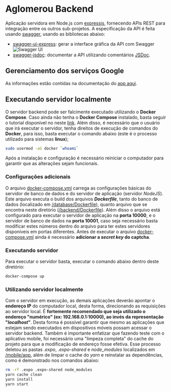 # Aglomerou Backend

Aplicação servidora em Node.js com [expressjs](http://expressjs.com), fornecendo APIs REST para integração entre os outros sub-projetos.
A especificação da API é feita usando [swagger](http://swagger.io),
usando as bibliotecas abaixo:

- [swagger-ui-express](https://github.com/scottie1984/swagger-ui-express): gerar a interface gráfica da API com Swagger ![Swagger UI](../swagger-ui.jpg)
- [swagger-jsdoc](https://github.com/Surnet/swagger-jsdoc): documentar a API utilizando comentários [JSDoc](http://jsdoc.app).


## Gerenciamento dos serviços Google

As informações estão contidas na documentação do [app aqui](../mobile/app).

## Executando servidor localmente

O servidor backend pode ser falcimente executado utilizando o **Docker Compose**. Caso ainda não tenha o **Docker Compose** instalado, basta seguir o tutorial disponível no neste [link](https://docs.docker.com/compose/install/). Além disso, é necessário que o usuário que irá executar o servidor, tenha direitos de execução de comandos do **Docker**, para isso, basta executar o comando abaixo (este é o processo utilizado para sistemas **linux**);

```sh
sudo usermod -aG docker `whoami`
```

Após a instalação e configuração é necessário reiniciar o computador para garantir que as alterações sejam funcionais.

### Configurações adicionais

O arquivo [docker-compose.yml](docker-compose.yml) carrega as configurações básicas do servidor de banco de dados e do servidor de aplicação (servidor *NodeJS*). Este arquivo executa o build dos arquivos ***Dockerfile***, tanto do banco de dados (localizado em [/database/Dockerfile](../database/Dockerfile)), quanto arquivo que se encontra neste diretório ([/backend/Dockerfile](../backend/Dockerfile)). Além disso o arquivo está configurado para executar o servidor de aplicação na **porta 10000**, e o servidor de banco de dados na **porta 10001**, caso seja necessário basta modificar estes números dentro do arquivo para ter estes servidores disponíveis em portas diferentes. Antes de executar o arquivo [docker-compose.yml](docker-compose.yml) ainda é necessário **adicionar a *secret key* do captcha**.

### Executando servidor

Para executar o servidor basta, executar o comando abaixo dentro deste diretório:

```sh
docker-compose up
```

### Utilizando servidor localmente

Com o servidor em execução, as demais aplicações deverão apontar o **endereço IP** do computador local, desta forma, direcionando as requisições ao servidor local. É **fortemente recomendado que seja utilizado o endereço "numérico" (ex: 192.168.0.1:10000), ao invés da representação "*localhost*"**. Desta forma é possível garantir que mesmo as aplicações que estejam sendo executados em dispositivos móveis possam acessar o servidor backend. Também é importante enfatizar que fazendo teste com o aplicativo mobile, foi necessário uma "limpeza completa" do cache do projeto para que a modificação de endereço fosse efetiva. Esse processo deletou as pastas *.expo*, *.expo-shared* e *node_modules* localizados em [/mobile/app](../mobile/app), além de limpar o cache do *yarn* e reinstalar as dependências, como é demonstrado nos comandos abaixo:

```sh
rm -rf .expo .expo-shared node_modules
yarn cache clean
yarn install
yarn start
```
